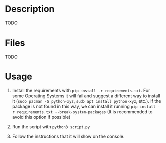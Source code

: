 # Description

TODO

# Files

TODO

# Usage

1.  Install the requirements with `pip install -r requirements.txt`. For some Operating Systems it will fail and suggest a different way to install it (`sudo pacman -S python-xyz`, `sudo apt install python-xyz`, etc.).
    If the package is not found in this way, we can install it running `pip install -r requirements.txt --break-system-packages` (It is recommended to avoid this option if possible)

2.  Run the script with `python3 script.py`
3.  Follow the instructions that it will show on the console.
